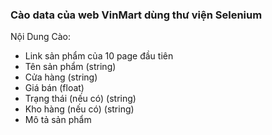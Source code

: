 ### Cào data của web VinMart dùng thư viện Selenium
Nội Dung Cào:
- Link sản phẩm của 10 page đầu tiên
- Tên sản phẩm (string)
- Cửa hàng (string)
- Giá bán (float)
- Trạng thái (nếu có) (string)
- Kho hàng (nếu có) (string)
- Mô tả sản phẩm
